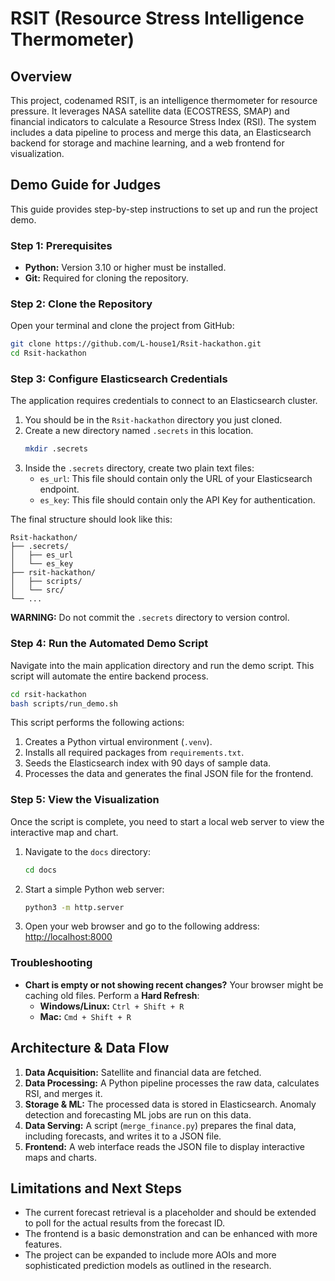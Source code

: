 # RSIT (Resource Stress Intelligence Thermometer)

## Overview
This project, codenamed RSIT, is an intelligence thermometer for resource pressure. It leverages NASA satellite data (ECOSTRESS, SMAP) and financial indicators to calculate a Resource Stress Index (RSI). The system includes a data pipeline to process and merge this data, an Elasticsearch backend for storage and machine learning, and a web frontend for visualization.

## Demo Guide for Judges

This guide provides step-by-step instructions to set up and run the project demo.

### Step 1: Prerequisites

- **Python:** Version 3.10 or higher must be installed.
- **Git:** Required for cloning the repository.

### Step 2: Clone the Repository

Open your terminal and clone the project from GitHub:

```bash
git clone https://github.com/L-house1/Rsit-hackathon.git
cd Rsit-hackathon
```

### Step 3: Configure Elasticsearch Credentials

The application requires credentials to connect to an Elasticsearch cluster.

1.  You should be in the `Rsit-hackathon` directory you just cloned.
2.  Create a new directory named `.secrets` in this location.
    ```bash
    mkdir .secrets
    ```
3.  Inside the `.secrets` directory, create two plain text files:
    -   `es_url`: This file should contain only the URL of your Elasticsearch endpoint.
    -   `es_key`: This file should contain only the API Key for authentication.

The final structure should look like this:
```
Rsit-hackathon/
├── .secrets/
│   ├── es_url
│   └── es_key
├── rsit-hackathon/
│   ├── scripts/
│   └── src/
└── ...
```

**WARNING:** Do not commit the `.secrets` directory to version control.

### Step 4: Run the Automated Demo Script

Navigate into the main application directory and run the demo script. This script will automate the entire backend process.

```bash
cd rsit-hackathon
bash scripts/run_demo.sh
```

This script performs the following actions:
1.  Creates a Python virtual environment (`.venv`).
2.  Installs all required packages from `requirements.txt`.
3.  Seeds the Elasticsearch index with 90 days of sample data.
4.  Processes the data and generates the final JSON file for the frontend.

### Step 5: View the Visualization

Once the script is complete, you need to start a local web server to view the interactive map and chart.

1.  Navigate to the `docs` directory:
    ```bash
    cd docs
    ```
2.  Start a simple Python web server:
    ```bash
    python3 -m http.server
    ```
3.  Open your web browser and go to the following address:
    [http://localhost:8000](http://localhost:8000)

### Troubleshooting

- **Chart is empty or not showing recent changes?** Your browser might be caching old files. Perform a **Hard Refresh**:
    - **Windows/Linux:** `Ctrl + Shift + R`
    - **Mac:** `Cmd + Shift + R`

## Architecture & Data Flow

1.  **Data Acquisition:** Satellite and financial data are fetched.
2.  **Data Processing:** A Python pipeline processes the raw data, calculates RSI, and merges it.
3.  **Storage & ML:** The processed data is stored in Elasticsearch. Anomaly detection and forecasting ML jobs are run on this data.
4.  **Data Serving:** A script (`merge_finance.py`) prepares the final data, including forecasts, and writes it to a JSON file.
5.  **Frontend:** A web interface reads the JSON file to display interactive maps and charts.

## Limitations and Next Steps
- The current forecast retrieval is a placeholder and should be extended to poll for the actual results from the forecast ID.
- The frontend is a basic demonstration and can be enhanced with more features.
- The project can be expanded to include more AOIs and more sophisticated prediction models as outlined in the research.
